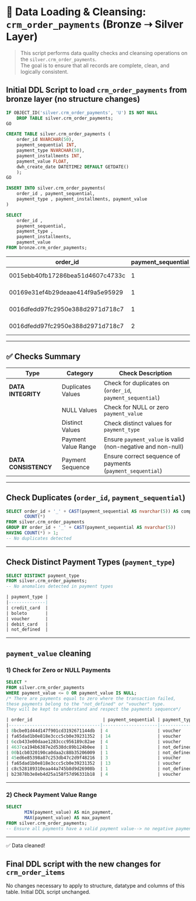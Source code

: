 # 🧹 Data Loading & Cleansing: `crm_order_payments` (Bronze ➝ Silver Layer)


> This script performs data quality checks and cleansing operations on the `silver.crm_order_payments`.  
> The goal is to ensure that all records are complete, clean, and logically consistent.

## Initial DDL Script to load `crm_order_payments` from bronze layer (no structure changes)
```sql
IF OBJECT_ID('silver.crm_order_payments', 'U') IS NOT NULL
	DROP TABLE silver.crm_order_payments;
GO

CREATE TABLE silver.crm_order_payments (
    order_id NVARCHAR(50),
    payment_sequential INT,
    payment_type NVARCHAR(50),
    payment_installments INT,
    payment_value FLOAT,
    dwh_create_date DATETIME2 DEFAULT GETDATE()
    );
GO

INSERT INTO silver.crm_order_payments(
    order_id , payment_sequential,
    payment_type , payment_installments, payment_value 
)

SELECT 
    order_id ,
    payment_sequential,
    payment_type ,
    payment_installments,
    payment_value 
FROM bronze.crm_order_payments;
```
| order_id                             | payment_sequential  | payment_type | payment_installments | payment_value    | dwh_date                   |
|--------------------------------------|---------------------|--------------|----------------------|------------------|----------------------------|
| 0015ebb40fb17286bea51d4607c4733c     | 1                   | credit_card  | 1                    | 37    	      | 2025-05-18 16:05:38.573333 |
| 00169e31ef4b29deaae414f9a5e95929     | 1                   | boleto       | 1        		   | 55,11 	      | 2025-05-18 16:05:38.573333 |
| 0016dfedd97fc2950e388d2971d718c7     | 1                   | credit_card  | 5         	   | 52,63  	      | 2025-05-18 16:05:38.573333 |
| 0016dfedd97fc2950e388d2971d718c7     | 2                   | voucher      | 1       		   | 17,92            | 2025-05-18 16:05:38.573333 |

---

## ✅ Checks Summary

| Type                 | Category                | Check Description                                            |
|--------------------  |-------------------------|------------------------------------------------------------- |
| **DATA INTEGRITY**   | Duplicates Values       | Check for duplicates on (`order_id`, `payment_sequential`)    |
|                      | NULL Values             | Check for NULL or zero `payment_value`                       |
|                      | Distinct Values         | Check distinct values for `payment_type`                      |
|                      | Payment Value Range     | Ensure `payment_value` is valid (non-negative and non-null)   |
| **DATA CONSISTENCY** | Payment Sequence        | Ensure correct sequence of payments (`payment_sequential`)    |

---

## Check Duplicates (`order_id`, `payment_sequential`)

```sql
SELECT order_id + '_' + CAST(payment_sequential AS nvarchar(5)) AS composite_key,
       COUNT(*)
FROM silver.crm_order_payments
GROUP BY order_id + '_' + CAST(payment_sequential AS nvarchar(5))
HAVING COUNT(*) > 1;
-- No duplicates detected
```
---

## Check Distinct Payment Types (`payment_type`)

```sql
SELECT DISTINCT payment_type
FROM silver.crm_order_payments;
-- No anomalies detected in payment types

| payment_type |
|--------------|
| credit_card  |
| boleto       |
| voucher      |
| debit_card   |
| not_defined  |
```
---

## `payment_value` cleaning
### 1) Check for Zero or NULL Payments
```sql
SELECT * 
FROM silver.crm_order_payments
WHERE payment_value <= 0 OR payment_value IS NULL;
/* There are payments equal to zero where the transaction failed,
these payments belong to the "not_defined" or "voucher" type.
They will be kept to understand and respect the payments sequence*/

| order_id                           | payment_sequential | payment_type | payment_installments | payment_value | dwh_create_date             |
|-----------------------------------|---------------------|--------------|-----------------------|----------------|-----------------------------|
| 8bcbe01d44d147f901cd3192671144db  | 4                   | voucher      | 1                     | 0              | 2025-05-18 16:05:38.5733333 |
| fa65dad1b0e818e3ccc5cb0e39231352  | 14                  | voucher      | 1                     | 0              | 2025-05-18 16:05:38.5733333 |
| 6ccb433e00daae1283ccc956189c82ae  | 4                   | voucher      | 1                     | 0              | 2025-05-18 16:05:38.5733333 |
| 4637ca194b6387e2d538dc89b124b0ee  | 1                   | not_defined  | 1                     | 0              | 2025-05-18 16:05:38.5733333 |
| 00b1cb0320190ca0daa2c88b35206009  | 1                   | not_defined  | 1                     | 0              | 2025-05-18 16:05:38.5733333 |
| 45ed6e85398a87c253db47c2d9f48216  | 3                   | voucher      | 1                     | 0              | 2025-05-18 16:05:38.5733333 |
| fa65dad1b0e818e3ccc5cb0e39231352  | 13                  | voucher      | 1                     | 0              | 2025-05-18 16:05:38.5733333 |
| c8c528189310eaa44a745b8d9d26908b  | 1                   | not_defined  | 1                     | 0              | 2025-05-18 16:05:38.5733333 |
| b23878b3e8eb4d25a158f57d96331b18  | 4                   | voucher      | 1                     | 0              | 2025-05-18 16:05:38.5733333 |

```
---

### 2) Check Payment Value Range
```sql
SELECT 
       MIN(payment_value) AS min_payment,
       MAX(payment_value) AS max_payment
FROM silver.crm_order_payments;
-- Ensure all payments have a valid payment value--> no negative payments
```
---
✅ Data cleaned!

## Final DDL script with the new changes for `crm_order_items`
No changes necessary to apply to structure, datatype and columns of this table. Initial DDL script unchanged.

